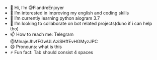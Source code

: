 - 👋 Hi, I’m @FlandreEnjoyer
- 👀 I’m interested in improving my english and coding skills
- 🌱 I’m currently learning python aiogram 3.7
- 💞️ I’m looking to collaborate on bot related projects(duno if i can help tho)
- 📫 How to reach me: Telegram @MInajeJhvfFGwULAziSHffEvHGMyzJPC 
- 😄 Pronouns: what is this 
- ⚡ Fun fact: Tab should consist 4 spaces

<!---
FlandreEnjoyer/FlandreEnjoyer is a ✨ special ✨ repository because its `README.md` (this file) appears on your GitHub profile.
You can click the Preview link to take a look at your changes.
--->
<!-- wow -->

